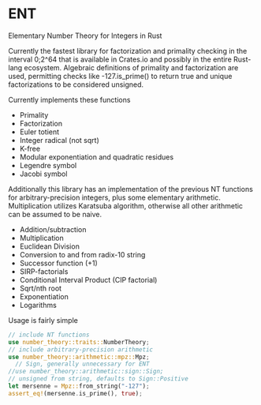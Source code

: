 # ENT

Elementary Number Theory for Integers in Rust

Currently the fastest library for factorization and primality checking in the interval 0;2^64 that is available in Crates.io and possibly in the entire Rust-lang ecosystem. Algebraic definitions of primality and factorization are used, permitting checks like -127.is_prime() to return true and unique factorizations to be considered unsigned.



Currently implements these functions

- Primality
- Factorization
- Euler totient
- Integer radical (not sqrt)
- K-free
- Modular exponentiation and quadratic residues
- Legendre symbol
- Jacobi symbol

 Additionally this library has an implementation of the previous NT functions for arbitrary-precision integers, plus some elementary arithmetic. Multiplication utilizes Karatsuba algorithm, otherwise all other arithmetic can be assumed to be naive. 
 
 - Addition/subtraction
 - Multiplication
 - Euclidean Division
 - Conversion to and from radix-10 string
 - Successor function (+1)
 - SIRP-factorials
 - Conditional Interval Product (CIP factorial)
 - Sqrt/nth root
 - Exponentiation
 - Logarithms

Usage is fairly simple
 ```rust
 // include NT functions
 use number_theory::traits::NumberTheory;  
 // include arbitrary-precision arithmetic
 use number_theory::arithmetic::mpz::Mpz;
   // Sign, generally unnecessary for ENT
 //use number_theory::arithmetic::sign::Sign; 
 // unsigned from string, defaults to Sign::Positive
 let mersenne = Mpz::from_string("-127"); 
 assert_eq!(mersenne.is_prime(), true);
 ```
